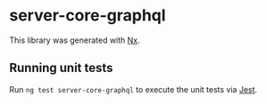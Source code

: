 # server-core-graphql

This library was generated with [Nx](https://nx.dev).


## Running unit tests

Run `ng test server-core-graphql` to execute the unit tests via [Jest](https://jestjs.io).


